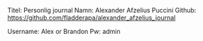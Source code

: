 Titel: 	Personlig journal
Namn: 	Alexander Afzelius Puccini
Github: https://github.com/fladderapa/alexander_afzelius_journal

Username: Alex or Brandon
Pw: admin